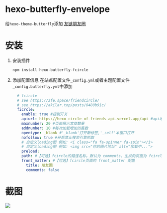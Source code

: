 # hexo-butterfly-envelope

给`hexo-theme-butterfly`添加 [友链朋友圈](https://akilar.top/posts/8480b91c/)

# 安装

1. 安装插件
    ```bash
    npm install hexo-butterfly-fcircle
    ```

2. 添加配置信息
    在站点配置文件`_config.yml`或者主题配置文件`_config.butterfly.yml`中添加

    ```yaml
      # fcircle
      # see https://zfe.space/friendcircle/
      # see https://akilar.top/posts/8480b91c/
      ficrcle:
        enable: true #控制开关
        apiurl: https://hexo-circle-of-friends-api.vercel.app/api #api地址
        maxnumber: 20 #页面展示文章数量
        addnumber: 10 #每次加载增加的篇数
        opentype: _blank #'_blank'打开新标签,'_self'本窗口打开
        nofollow: true #开启禁止搜索引擎抓取
        # 自定义loading图 例如: <i class="fa fa-spinner fa-spin"></i>
        # 自定义loading图 例如: <img src="你的图片地址" alt="加载中...">
        preload:
        path: #【可选】fcircle的路径名称。默认为 comments，生成的页面为 fcircle/index.html
        front_matter: #【可选】fcircle页面的 front_matter 配置
          title: 朋友圈
          comments: false
    ```

# 截图
  ![](https://cdn.jsdelivr.net/gh/Akilarlxh/Picgo/assets/Friend-link-subscription-dfbba739.png)
